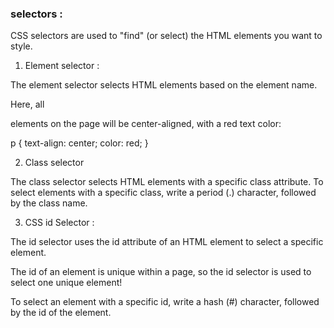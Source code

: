 

### selectors  : 

CSS selectors are used to "find" (or select) the HTML elements you want to style.

1. Element selector : 

The element selector selects HTML elements based on the element name. 

Here, all <p> elements on the page will be center-aligned, with a red text color: 

p {
  text-align: center;
  color: red;
}

2. Class selector 

The class selector selects HTML elements with a specific class attribute.
To select elements with a specific class, write a period (.) character, followed by the class name.

3. CSS id Selector : 

The id selector uses the id attribute of an HTML element to select a specific element.

The id of an element is unique within a page, so the id selector is used to select one unique element!

To select an element with a specific id, write a hash (#) character, followed by the id of the element.